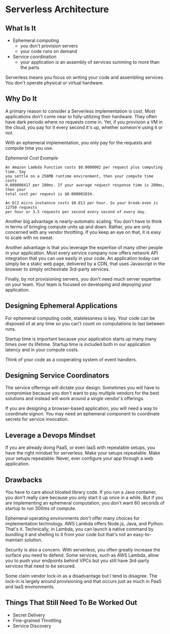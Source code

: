 # Serverless Architecture

## What Is It

- Ephemeral computing
    - you don't provision servers
    - your code runs on demand
- Service coordination
    - your application is an assembly of services summing to more than the parts

Serverless means you focus on writing your code and assembling services.
You don't operate physical or virtual hardware.

## Why Do It

A primary reason to consider a Serverless implementation is cost. Most
applications don't come near to fully-utilizing their hardware. They often
have dark periods where no requests come in. Yet, if you provision a VM in the
cloud, you pay for it every second it's up, whether someon'e using it or not.

With an ephemeral implementation, you only pay for the requests and compute
time you use.

*Ephemeral Cost Example*

```
An Amazon Lambda Function costs $0.0000002 per request plus computing time. Say
you settle on a 256MB runtime environment, then your compute time costs
0.000000417 per 100ms. If your average request response time is 200ms, then your
total cost per request is $0.000001034.

An EC2 micro instannce costs $0.013 per hour. So your break-even is 12750 requests
per hour or 3.5 requests per second every second of every day.
```

Another big advantage is nearly-automatic scaling. You don't have to think in
terms of bringing compute units up and down.  Rather, you are only concerned with
any vendor throttling. If you keep an eye on that, it is easy to scale with
no sweat.

Another advantage is that you leverage the expertise of many other people in
your application. Most every service company now offers network API integration
that you can use easily in your code. An application today can simply be a static
web page, delivered by a CDN, that uses Javascript in the browser to simply
orchestrate 3rd-party services.


Finally, by not provisioning servers, you don't need much server expertise on your
team.  Your team is focused  on developing and depoying your application.

## Designing Ephemeral Applications

For ephemeral computing code, statelessness is key. Your code can be disposed of
at any time so you can't count on computations to last between runs.

Startup time is important because your application starts up many many times over
its lifetime.  Startup time is included both in our application latency and in
your compute costs.

Think of your code as a cooperating system of event handlers.

## Designing Service Coordinators

The service offerings will dictate your design.  Sometimes you will have to compromise
because you don't want to pay multiple vendors for the best solutions and instead
will work around a single vendor's offerings.

If you are designing a browser-based application, you will need a way to coordinate
signon.  You may need an ephemeral component to coordinate secrets for service invocation.

## Leverage a Devops Mindset

If you are already doing PaaS, or even IaaS with repeatable setups, you have the right
mindset for serverless. Make your setups repeatable. Make your setups repeatable.
Never, ever configure your app through a web application.


## Drawbacks

You have to care about bloated library code. If you run a Java container, you don't
really care because you only start it up once in a while. But if you are implementing
an ephemeral computation, you don't want 60 seconds of startup to run 300ms of compute.

Ephemeral operating environments don't offer many choices for implementation
technology. AWS Lambda offers Node.js, Java, and Python. That's it. Technically, in Lambda,
you can launch a native command by bundling it and shelling to it from your code but that's
not an easy-to-maintain solution.


Security is also a concern. With serverless, you often greatly increase the surface you
need to defend.  Some services, such as AWS Lambda, allow you to push your endpoints
behind VPCs but you still have 3rd-party services that need to be secured.

Some claim vendor lock-in as a disadvantage but I tend to disagree. The lock-in is largely
around provisioning and that occurs just as much in PaaS and IaaS environments.


## Things That Still Need To Be Worked Out

- Secret Delivery
- Fine-grained Throttling
- Service Discovery



